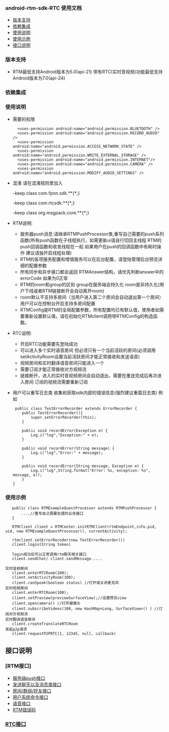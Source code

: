 ### android-rtm-sdk-RTC 使用文档

- [版本支持](#版本支持)
- [依赖集成](#依赖集成)
- [使用说明](#使用说明)
- [使用示例](#使用示例)
- [接口说明](#接口说明)


### 版本支持
- RTM最低支持Android版本为5.0(api-21) 带有RTC(实时音视频)功能最低支持Android版本为7.0(api-24)

### 依赖集成

### 使用说明
- 需要的权限
  ~~~
    <uses-permission android:name="android.permission.BLUETOOTH" />
    <uses-permission android:name="android.permission.RECORD_AUDIO" />
    <uses-permission android:name="android.permission.ACCESS_NETWORK_STATE" />
    <uses-permission android:name="android.permission.WRITE_EXTERNAL_STORAGE" />
    <uses-permission android:name="android.permission.INTERNET"/>
    <uses-permission android:name="android.permission.CAMERA" />
    <uses-permission android:name="android.permission.MODIFY_AUDIO_SETTINGS" />
    ~~~
- 混淆 请在混淆规则里加入

    -keep class com.fpnn.sdk.**{*;}

    -keep class com.rtcsdk.**{*;}
    
    -keep class org.msgpack.core.**{*;}

  
- RTM说明:
  - 服务器push消息:请继承RTMPushProcessor类,重写自己需要的push系列函数(所有push函数在子线程执行，如需更新ui请自行切回主线程 RTM的push回调函数和收发线程在一起 如果用户在push的回调函数中有耗时操作 建议请独开启线程处理)
  - RTM的各项服务配置和增值服务可以在后台配置，请登陆管理后台预览详细的配置参数
  - 所有同步和异步接口都会返回 RTMAnswer结构，请优先判断answer中的errorCode 如果为0正常
  - RTM的room和group的区别 group在服务端会持久化 room是非持久化(用户下线或者RTM链接断开会自动离开room)
  - room默认不支持多房间（当用户进入第二个房间会自动退出第一个房间） 用户可以在控制台开启支持多房间配置
  - RTMConfig是RTM的全局配置参数，所有配置均已有默认值，使用者如需要重新设置默认值，请在初始化RTMclient调用带RTMConfig的构造函数。
  
- RTC说明:
  - 开启RTC功能需要先登陆成功
  - 可以进入多个实时语音房间 但必须只有一个当前活跃的房间(必须调用setActivityRoom设置当前活跃房间才能正常接收和发送语音)
  - 视频房间和实时翻译语音房间只能进入一个
  - 需要订阅才能正常接收对方视频流
  - 链接断开，进入的实时音视频房间会自动退出，需要在重连完成后再次进入房间 订阅的视频流需要重新订阅
- 用户可以重写日志类 收集和获取sdk内部的错误信息(强烈建议重载日志类) 例如
    ~~~
     public class TestErrorRecorder extends ErrorRecorder {
        public TestErrorRecorder(){
            super.setErrorRecorder(this);
        }
    
        public void recordError(Exception e) {
            Log.i("log","Exception:" + e);
        }
    
        public void recordError(String message) {
            Log.i("log","Error:" + message);
        }
    
        public void recordError(String message, Exception e) {
            Log.i("log",String.format("Error: %s, exception: %s", message, e));
        }
    }
    ~~~

### 使用示例
 ~~~
    public class RTMExampleQuestProcessor extends RTMPushProcessor {
        ....//重写自己需要处理的业务接口
    }
 
    RTMClient client = RTMCenter.initRTMClient(rtmEndpoint,info.pid, uid, new RTMExampleQuestProcessor(), currentActivity);
    
    rtmclient.setErrorRecoder(new TestErrorRecorder())
    client.login(String token)
    
    login成功后可以正常调用rtm聊天相关接口
    client.sendChat/ client.sendMessage.....

实时音频房间
    client.enterRTCRoom(100);
    client.setActivityRoom(100);
    client.canSpeak(boolean status) //打开或关闭麦克风
实时视频房间
    client.enterRTCRoom(100);
    client.setPreview(previewSurfaceView);//设置预览view
    client.opencamera() //打开摄像头
    client.subscribeVideos(100, new HashMap<Long, SurfaceView>() ) //订阅对方视频流
实时翻译语音房间
    client.createTranslateRTCRoom
发起p2p请求
    client.requestP2PRTC(1, 12345, null, callback)
~~~

##  接口说明
### [RTM接口]
- [服务端push接口](doc-zh/RTMPush.md)
- [发送聊天以及消息类接口](doc-zh/RTMChat.md)
- [房间/群组/好友接口](doc-zh/RTMRelationship.md)
- [用户系统命令接口](doc-zh/RTMUserSystem.md)
- [语音接口](doc-zh/RTMAudio.md)
- [RTM错误码](doc-zh/ErrorCode.md)
### [RTC接口](doc-zh/RTC-zh.md)
